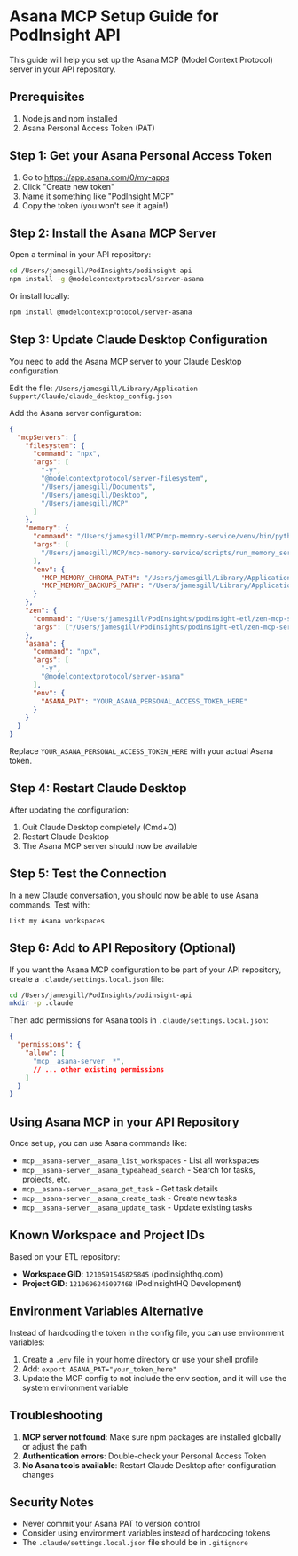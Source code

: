 # Asana MCP Setup Guide for PodInsight API

This guide will help you set up the Asana MCP (Model Context Protocol) server in your API repository.

## Prerequisites

1. Node.js and npm installed
2. Asana Personal Access Token (PAT)

## Step 1: Get your Asana Personal Access Token

1. Go to https://app.asana.com/0/my-apps
2. Click "Create new token"
3. Name it something like "PodInsight MCP"
4. Copy the token (you won't see it again!)

## Step 2: Install the Asana MCP Server

Open a terminal in your API repository:

```bash
cd /Users/jamesgill/PodInsights/podinsight-api
npm install -g @modelcontextprotocol/server-asana
```

Or install locally:

```bash
npm install @modelcontextprotocol/server-asana
```

## Step 3: Update Claude Desktop Configuration

You need to add the Asana MCP server to your Claude Desktop configuration.

Edit the file: `/Users/jamesgill/Library/Application Support/Claude/claude_desktop_config.json`

Add the Asana server configuration:

```json
{
  "mcpServers": {
    "filesystem": {
      "command": "npx",
      "args": [
        "-y",
        "@modelcontextprotocol/server-filesystem",
        "/Users/jamesgill/Documents",
        "/Users/jamesgill/Desktop",
        "/Users/jamesgill/MCP"
      ]
    },
    "memory": {
      "command": "/Users/jamesgill/MCP/mcp-memory-service/venv/bin/python",
      "args": [
        "/Users/jamesgill/MCP/mcp-memory-service/scripts/run_memory_server.py"
      ],
      "env": {
        "MCP_MEMORY_CHROMA_PATH": "/Users/jamesgill/Library/Application Support/mcp-memory/chroma_db",
        "MCP_MEMORY_BACKUPS_PATH": "/Users/jamesgill/Library/Application Support/mcp-memory/backups"
      }
    },
    "zen": {
      "command": "/Users/jamesgill/PodInsights/podinsight-etl/zen-mcp-server/.zen_venv/bin/python",
      "args": ["/Users/jamesgill/PodInsights/podinsight-etl/zen-mcp-server/server.py"]
    },
    "asana": {
      "command": "npx",
      "args": [
        "-y",
        "@modelcontextprotocol/server-asana"
      ],
      "env": {
        "ASANA_PAT": "YOUR_ASANA_PERSONAL_ACCESS_TOKEN_HERE"
      }
    }
  }
}
```

Replace `YOUR_ASANA_PERSONAL_ACCESS_TOKEN_HERE` with your actual Asana token.

## Step 4: Restart Claude Desktop

After updating the configuration:

1. Quit Claude Desktop completely (Cmd+Q)
2. Restart Claude Desktop
3. The Asana MCP server should now be available

## Step 5: Test the Connection

In a new Claude conversation, you should now be able to use Asana commands. Test with:

```
List my Asana workspaces
```

## Step 6: Add to API Repository (Optional)

If you want the Asana MCP configuration to be part of your API repository, create a `.claude/settings.local.json` file:

```bash
cd /Users/jamesgill/PodInsights/podinsight-api
mkdir -p .claude
```

Then add permissions for Asana tools in `.claude/settings.local.json`:

```json
{
  "permissions": {
    "allow": [
      "mcp__asana-server__*",
      // ... other existing permissions
    ]
  }
}
```

## Using Asana MCP in your API Repository

Once set up, you can use Asana commands like:

- `mcp__asana-server__asana_list_workspaces` - List all workspaces
- `mcp__asana-server__asana_typeahead_search` - Search for tasks, projects, etc.
- `mcp__asana-server__asana_get_task` - Get task details
- `mcp__asana-server__asana_create_task` - Create new tasks
- `mcp__asana-server__asana_update_task` - Update existing tasks

## Known Workspace and Project IDs

Based on your ETL repository:
- **Workspace GID**: `1210591545825845` (podinsighthq.com)
- **Project GID**: `1210696245097468` (PodInsightHQ Development)

## Environment Variables Alternative

Instead of hardcoding the token in the config file, you can use environment variables:

1. Create a `.env` file in your home directory or use your shell profile
2. Add: `export ASANA_PAT="your_token_here"`
3. Update the MCP config to not include the env section, and it will use the system environment variable

## Troubleshooting

1. **MCP server not found**: Make sure npm packages are installed globally or adjust the path
2. **Authentication errors**: Double-check your Personal Access Token
3. **No Asana tools available**: Restart Claude Desktop after configuration changes

## Security Notes

- Never commit your Asana PAT to version control
- Consider using environment variables instead of hardcoding tokens
- The `.claude/settings.local.json` file should be in `.gitignore`